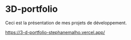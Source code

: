 # 3D-portfolio
Ceci est la présentation de mes projets de développement.

https://3-d-portfolio-stephanemalho.vercel.app/
